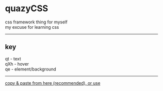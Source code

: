 # quazyCSS
css framework thing for myself <br>
my excuse for learning css
<hr>
<h2>key</h2>
qt - text <br>
qXh - hover <br>
qe - element/background
<hr>
<a href="https://um74x.github.io/quazyCSS/quazy.css" target="_blank">copy & paste from here (recommended), or use <br> <div style="display:block"><link rel="stylesheet" href="https://um74x.github.io/quazyCSS/quazy.css"</a></div>

